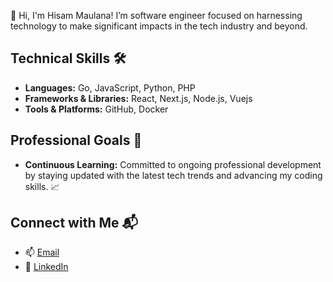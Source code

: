 👋 Hi, I'm Hisam Maulana! I’m software engineer focused on harnessing technology to make significant impacts in the tech industry and beyond.

## Technical Skills 🛠️
- **Languages:** Go, JavaScript, Python, PHP
- **Frameworks & Libraries:** React, Next.js, Node.js, Vuejs
- **Tools & Platforms:** GitHub, Docker

## Professional Goals 🚀
- **Continuous Learning:** Committed to ongoing professional development by staying updated with the latest tech trends and advancing my coding skills. 📈

## Connect with Me 📬
- 📫 [Email](mailto:hisamcode@gmail.com)
- 🔗 [LinkedIn](https://linkedin.com/in/hisamcode)


<!--
**hisamcode/hisamcode** is a ✨ _special_ ✨ repository because its `README.md` (this file) appears on your GitHub profile.

Here are some ideas to get you started:

- 🔭 I’m currently working on ...
- 🌱 I’m currently learning ...
- 👯 I’m looking to collaborate on ...
- 🤔 I’m looking for help with ...
- 💬 Ask me about ...
- 📫 How to reach me: ...
- 😄 Pronouns: ...
- ⚡ Fun fact: ...
-->
